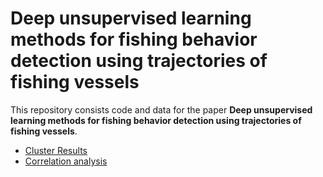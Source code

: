 # Deep unsupervised learning methods for fishing behavior detection using trajectories of fishing vessels

This repository consists code and data for the paper **Deep unsupervised learning methods for fishing behavior detection using trajectories of fishing vessels**.

+ [Cluster Results](Cluster.ipynb)
+ [Correlation analysis](Correlation.ipynb)

